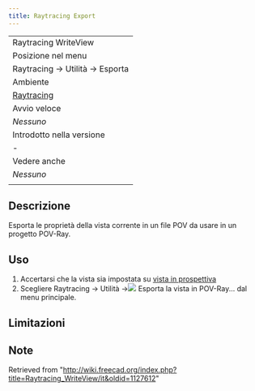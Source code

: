 ```yaml
---
title: Raytracing Export
---
```

|  |
| --- |
| Raytracing WriteView ‏‎‏‎ |
| Posizione nel menu |
| Raytracing → Utilità → Esporta |
| Ambiente |
| [Raytracing](/Raytracing_Workbench/it "Raytracing Workbench/it") |
| Avvio veloce |
| *Nessuno* |
| Introdotto nella versione |
| - |
| Vedere anche |
| *Nessuno* |
|  |

## Descrizione

Esporta le proprietà della vista corrente in un file POV da usare in un progetto POV-Ray.

## Uso

1. Accertarsi che la vista sia impostata su [vista in prospettiva](/Std_PerspectiveCamera/it "Std PerspectiveCamera/it")
2. Scegliere  Raytracing →  Utilità →![](/images/Raytracing_Export.png) Esporta la vista in POV-Ray... dal menu principale.

## Limitazioni

## Note

Retrieved from "<http://wiki.freecad.org/index.php?title=Raytracing_WriteView/it&oldid=1127612>"